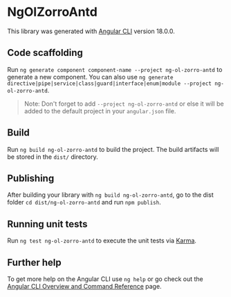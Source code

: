 # NgOlZorroAntd

This library was generated with [Angular CLI](https://github.com/angular/angular-cli) version 18.0.0.

## Code scaffolding

Run `ng generate component component-name --project ng-ol-zorro-antd` to generate a new component. You can also use `ng generate directive|pipe|service|class|guard|interface|enum|module --project ng-ol-zorro-antd`.
> Note: Don't forget to add `--project ng-ol-zorro-antd` or else it will be added to the default project in your `angular.json` file. 

## Build

Run `ng build ng-ol-zorro-antd` to build the project. The build artifacts will be stored in the `dist/` directory.

## Publishing

After building your library with `ng build ng-ol-zorro-antd`, go to the dist folder `cd dist/ng-ol-zorro-antd` and run `npm publish`.

## Running unit tests

Run `ng test ng-ol-zorro-antd` to execute the unit tests via [Karma](https://karma-runner.github.io).

## Further help

To get more help on the Angular CLI use `ng help` or go check out the [Angular CLI Overview and Command Reference](https://angular.dev/tools/cli) page.
